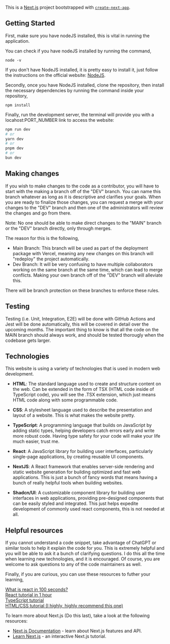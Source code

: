 This is a [Next.js](https://nextjs.org/) project bootstrapped with [`create-next-app`](https://github.com/vercel/next.js/tree/canary/packages/create-next-app).

## Getting Started

First, make sure you have nodeJS installed, this is vital in running the application.

You can check if you have nodeJS installed by running the command,

```
node -v
```

If you don't have NodeJS installed, it is pretty easy to install it, just follow the instructions on the official website: [NodeJS](https://nodejs.org/en/learn/getting-started/how-to-install-nodejs).

Secondly, once you have NodeJS installed, clone the repository, then install the necessary dependencies by running the command inside your repository,

```
npm install
```

Finally, run the development server, the terminal will provide you with a locahost:PORT_NUMBER link to access the website:

```bash
npm run dev
# or
yarn dev
# or
pnpm dev
# or
bun dev
```

## Making changes

If you wish to make changes to the code as a contributor, you will have to start with the making a branch off of the "DEV" branch. You can name this branch whatever as long as it is descriptive and clarifies your goals. When you are ready to finalize those changes, you can request a merge with your changes to the "DEV" branch and then one of the administrators will review the changes and go from there.

Note: No one should be able to make direct changes to the "MAIN" branch or the "DEV" branch directly, only through merges.

The reason for this is the following,

- Main Branch: This branch will be used as part of the deployment package with Vercel, meaning any new changes on this branch will "redeploy" the project automatically.
- Dev Branch: It will be very confusing to have multiple collaborators working on the same branch at the same time, which can lead to merge conflicts. Making your own branch off of the "DEV" branch will alleviate this.

There will be branch protection on these branches to enforce these rules.

## Testing

Testing (i.e. Unit, Integration, E2E) will be done with GitHub Actions and Jest will be done automatically, this will be covered in detail over the upcoming months. The important thing to know is that all the code on the MAIN branch should always work, and should be tested thorougly when the codebase gets larger.

## Technologies

This website is using a variety of technologies that is used in modern web development.

- **HTML**: The standard language used to create and structure content on the web. Can be extended in the form of TSX (HTML code inside of TypeScript code), you will see the .TSX extension, which just means HTML code along with some programmable code.

- **CSS**: A stylesheet language used to describe the presentation and layout of a website. This is what makes the website pretty.

- **TypeScript**: A programming language that builds on JavaScript by adding static types, helping developers catch errors early and write more robust code. Having type safety for your code will make your life much easier, trust me.

- **React**: A JavaScript library for building user interfaces, particularly single-page applications, by creating reusable UI components.

- **NextJS**: A React framework that enables server-side rendering and static website generation for building optimized and fast web applications. This is just a bunch of fancy words that means having a bunch of really helpful tools when building websites.

- **Shadcn/UI**: A customizable component library for building user interfaces in web applications, providing pre-designed components that can be easily styled and integrated. This just helps expedite development of commonly used react components, this is not needed at all.


## Helpful resources

If you cannot understand a code snippet, take advantage of ChatGPT or similar tools to help it explain the code for you. This is extremely helpful and you will be able to ask it a bunch of clarifying questions. I do this all the time when learning new technologies, and it is encouraged. Of course, you are welcome to ask questions to any of the code maintainers as well.

Finally, if you are curious, you can use these resources to futher your learning,

[What is react in 100 seconds?](https://www.youtube.com/watch?v=Tn6-PIqc4UM&ab_channel=Fireship)
<br/>
[React tutorial in 1 hour](https://www.youtube.com/watch?v=SqcY0GlETPk&t=16s&ab_channel=ProgrammingwithMosh)
<br/>
[TypeScript tutorial](https://www.youtube.com/watch?v=ahCwqrYpIuM&ab_channel=Fireship)
<br/>
[HTML/CSS tutorial (I highly, highly recommend this one)](https://www.youtube.com/watch?v=HGTJBPNC-Gw&t=6998s&ab_channel=BroCode)

To learn more about Next.js (Do this last), take a look at the following resources:
- [Next.js Documentation](https://nextjs.org/docs) - learn about Next.js features and API.
- [Learn Next.js](https://nextjs.org/learn) - an interactive Next.js tutorial.

